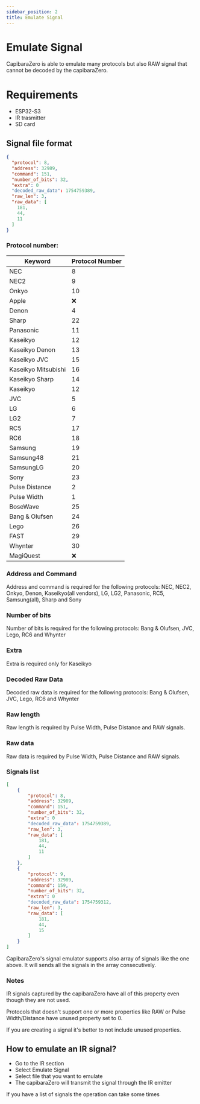 ```yaml
---
sidebar_position: 2
title: Emulate Signal
---
```


# Emulate Signal

CapibaraZero is able to emulate many protocols but also RAW signal that cannot be decoded by the capibaraZero.

# Requirements

- ESP32-S3
- IR trasmitter
- SD card

## Signal file format

```json
{
  "protocol": 8,
  "address": 32989,
  "command": 151,
  "number_of_bits": 32,
  "extra": 0
  "decoded_raw_data": 1754759389,
  "raw_len": 3,
  "raw_data": [
    181,
    44,
    11
  ]
}
```

### Protocol number:

|         Keyword      |      Protocol Number     |
| -------------------- | ------------------------ |
|         NEC          |            8             |
|         NEC2         |            9             |
|        Onkyo         |            10            |
|        Apple         |           :x:            |
|        Denon         |            4             |
|        Sharp         |            22            |
|      Panasonic       |            11            |
|      Kaseikyo        |            12            |
|      Kaseikyo Denon  |            13            |
|      Kaseikyo JVC    |            15            |
|      Kaseikyo Mitsubishi       |            16            |
|      Kaseikyo Sharp       |            14            |
|      Kaseikyo        |            12            |
|        JVC           |            5             |
|        LG            |            6             |
|        LG2           |            7             |
|        RC5           |            17            |
|        RC6           |            18            |
|     Samsung          |            19            |
|     Samsung48        |            21            |
|     SamsungLG        |            20            |
|      Sony            |            23            |
|   Pulse Distance     |            2             |
|    Pulse Width       |            1             |
|     BoseWave         |            25            |
|   Bang & Olufsen     |            24            |
|       Lego           |            26            |
|       FAST           |            29            |
|      Whynter         |            30            |
|    MagiQuest         |           :x:            |

### Address and Command

Address and command is required for the following protocols: NEC, NEC2, Onkyo, Denon, Kaseikyo(all vendors), LG, LG2, Panasonic, RC5, Samsung(all), Sharp and Sony

### Number of bits

Number of bits is required for the following protocols: Bang & Olufsen, JVC, Lego, RC6 and Whynter

### Extra

Extra is required only for Kaseikyo

### Decoded Raw Data

Decoded raw data is required for the following protocols: Bang & Olufsen, JVC, Lego, RC6 and Whynter

### Raw length

Raw length is required by Pulse Width, Pulse Distance and RAW signals.

### Raw data

Raw data is required by Pulse Width, Pulse Distance and RAW signals.

### Signals list

```json
[
    {
        "protocol": 8,
        "address": 32989,
        "command": 151,
        "number_of_bits": 32,
        "extra": 0
        "decoded_raw_data": 1754759389,
        "raw_len": 3,
        "raw_data": [
            181,
            44,
            11
        ]
    },
    {
        "protocol": 9,
        "address": 32989,
        "command": 159,
        "number_of_bits": 32,
        "extra": 0
        "decoded_raw_data": 1754759312,
        "raw_len": 3,
        "raw_data": [
            181,
            44,
            15
        ]
    }
]
```

CapibaraZero's signal emulator supports also array of signals like the one above. It will sends all the signals in the array consecutively.

### Notes

IR signals captured by the capibaraZero have all of this property even though they are not used. 

Protocols that doesn't support one or more properties like RAW or Pulse Width/Distance have unused property set to 0.

If you are creating a signal it's better to not include unused properties.

## How to emulate an IR signal?

- Go to the IR section
- Select Emulate Signal
- Select file that you want to emulate
- The capibaraZero will transmit the signal through the IR emitter

If you have a list of signals the operation can take some times
